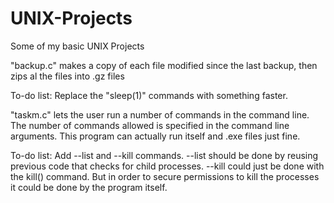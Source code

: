 # UNIX-Projects
Some of my basic UNIX Projects

"backup.c" makes a copy of each file modified since the last backup, then zips al the files into .gz files

To-do list: Replace the "sleep(1)" commands with something faster.

"taskm.c" lets the user run a number of commands in the command line. The number of commands allowed is specified in the command line arguments.
This program can actually run itself and .exe files just fine.

To-do list: Add --list and --kill commands. --list should be done by reusing previous code that checks for child processes. --kill could just be done with the kill() command. But in order to 
secure permissions to kill the processes it could be done by the program itself.
